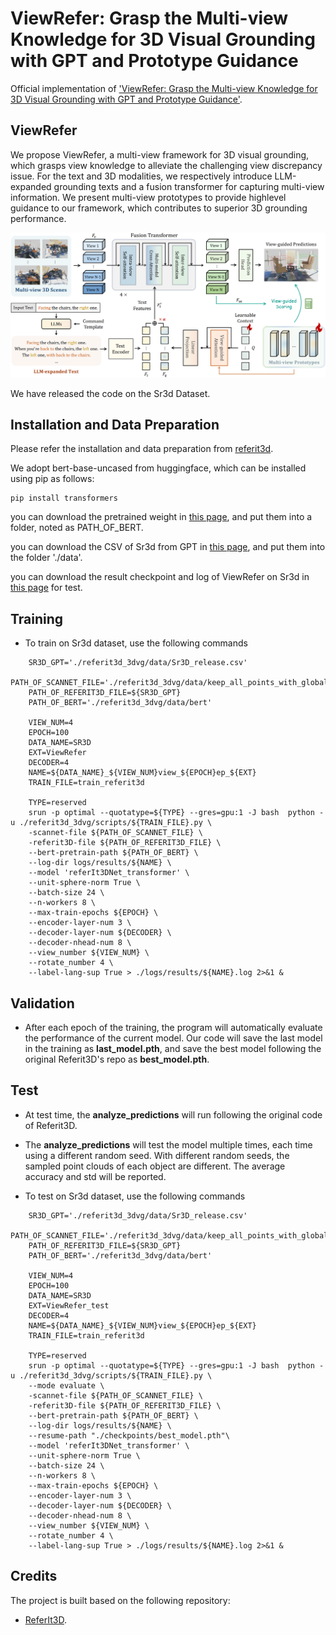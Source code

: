 # ViewRefer: Grasp the Multi-view Knowledge for 3D Visual Grounding with GPT and Prototype Guidance

Official implementation of ['ViewRefer: Grasp the Multi-view Knowledge for 3D Visual Grounding with GPT and Prototype Guidance'](https://arxiv.org/pdf/2303.16894.pdf).

## ViewRefer
We propose ViewRefer, a multi-view framework for 3D visual grounding, which grasps view knowledge to alleviate the challenging view discrepancy issue. For the text and 3D modalities, we respectively introduce LLM-expanded grounding texts and a fusion transformer for capturing multi-view information. We present multi-view prototypes to provide highlevel guidance to our framework, which contributes to superior 3D grounding performance.

<div align="center">
  <img src="pipeline.png"/>
</div>

We have released the code on the Sr3d Dataset.

## Installation and Data Preparation
Please refer the installation and data preparation from [referit3d](https://github.com/referit3d/referit3d).

We adopt bert-base-uncased from huggingface, which can be installed using pip as follows:
```Console
pip install transformers
```
you can download the pretrained weight in [this page](https://huggingface.co/bert-base-uncased/tree/main), and put them into a folder, noted as PATH_OF_BERT.

you can download the CSV of Sr3d from GPT in [this page](https://drive.google.com/file/d/1_DiTa4dhRPEy9htJiXnNcE4b9_lMn-nG/view?usp=sharing), and put them into the folder './data'.

you can download the result checkpoint and log of ViewRefer on Sr3d in [this page](https://drive.google.com/drive/folders/1YqD7OklOl2rdXyG5aubLtEj6Jqth54Jc?usp=sharing) for test.

## Training
* To train on Sr3d dataset, use the following commands

```Console
    SR3D_GPT='./referit3d_3dvg/data/Sr3D_release.csv'
    PATH_OF_SCANNET_FILE='./referit3d_3dvg/data/keep_all_points_with_global_scan_alignment.pkl'
    PATH_OF_REFERIT3D_FILE=${SR3D_GPT}
    PATH_OF_BERT='./referit3d_3dvg/data/bert'

    VIEW_NUM=4
    EPOCH=100
    DATA_NAME=SR3D
    EXT=ViewRefer
    DECODER=4
    NAME=${DATA_NAME}_${VIEW_NUM}view_${EPOCH}ep_${EXT}
    TRAIN_FILE=train_referit3d

    TYPE=reserved
    srun -p optimal --quotatype=${TYPE} --gres=gpu:1 -J bash  python -u ./referit3d_3dvg/scripts/${TRAIN_FILE}.py \
    -scannet-file ${PATH_OF_SCANNET_FILE} \
    -referit3D-file ${PATH_OF_REFERIT3D_FILE} \
    --bert-pretrain-path ${PATH_OF_BERT} \
    --log-dir logs/results/${NAME} \
    --model 'referIt3DNet_transformer' \
    --unit-sphere-norm True \
    --batch-size 24 \
    --n-workers 8 \
    --max-train-epochs ${EPOCH} \
    --encoder-layer-num 3 \
    --decoder-layer-num ${DECODER} \
    --decoder-nhead-num 8 \
    --view_number ${VIEW_NUM} \
    --rotate_number 4 \
    --label-lang-sup True > ./logs/results/${NAME}.log 2>&1 &
```

## Validation
* After each epoch of the training, the program will automatically evaluate the performance of the current model. Our code will save the last model in the training as **last_model.pth**, and save the best model following the original Referit3D's repo as **best_model.pth**.

## Test
* At test time, the **analyze_predictions** will run following the original code of Referit3D. 
* The **analyze_predictions** will test the model multiple times, each time using a different random seed. With different random seeds, the sampled point clouds of each object are different. The average accuracy and std will be reported. 

* To test on Sr3d dataset, use the following commands

```Console
    SR3D_GPT='./referit3d_3dvg/data/Sr3D_release.csv'
    PATH_OF_SCANNET_FILE='./referit3d_3dvg/data/keep_all_points_with_global_scan_alignment.pkl'
    PATH_OF_REFERIT3D_FILE=${SR3D_GPT}
    PATH_OF_BERT='./referit3d_3dvg/data/bert'

    VIEW_NUM=4
    EPOCH=100
    DATA_NAME=SR3D
    EXT=ViewRefer_test
    DECODER=4
    NAME=${DATA_NAME}_${VIEW_NUM}view_${EPOCH}ep_${EXT}
    TRAIN_FILE=train_referit3d

    TYPE=reserved
    srun -p optimal --quotatype=${TYPE} --gres=gpu:1 -J bash  python -u ./referit3d_3dvg/scripts/${TRAIN_FILE}.py \
    --mode evaluate \
    -scannet-file ${PATH_OF_SCANNET_FILE} \
    -referit3D-file ${PATH_OF_REFERIT3D_FILE} \
    --bert-pretrain-path ${PATH_OF_BERT} \
    --log-dir logs/results/${NAME} \
    --resume-path "./checkpoints/best_model.pth"\
    --model 'referIt3DNet_transformer' \
    --unit-sphere-norm True \
    --batch-size 24 \
    --n-workers 8 \
    --max-train-epochs ${EPOCH} \
    --encoder-layer-num 3 \
    --decoder-layer-num ${DECODER} \
    --decoder-nhead-num 8 \
    --view_number ${VIEW_NUM} \
    --rotate_number 4 \
    --label-lang-sup True > ./logs/results/${NAME}.log 2>&1 &
```

## Credits
The project is built based on the following repository:
* [ReferIt3D](https://github.com/referit3d/referit3d).
